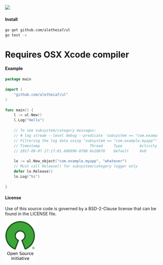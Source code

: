 [![](https://img.shields.io/badge/godoc-reference-blue.svg)](https://godoc.org/github.com/aletheia7/ul) 

#### Install 
```bash
go get github.com/aletheia7/ul
go test -v
```

# Requires OSX Xcode compiler

#### Example

```go
package main

import (
	"github.com/aletheia7/ul"
)

func main() {
	l := ul.New()
	l.Log("Hello")

	// To see subsystem/category messages:
	// # log stream --level debug --predicate 'subsystem == "com.example.myapp"'
	// Filtering the log data using "subsystem == "com.example.myapp""
	// Timestamp                       Thread     Type        Activity             PID
	// 2017-09-07 17:17:01.680996-0700 0x20870    Default     0x0                  1842   t: [com.example.myapp.whatever] hi

	lo := ul.New_object("com.example.myapp", "whatever")
	// Must call Release() for subsystem/category logger only
	defer lo.Release()
	lo.Log("hi")

}
```

#### License 

Use of this source code is governed by a BSD-2-Clause license that can be found
in the LICENSE file.

[![BSD-2-Clause License](img/osi_logo_100X133_90ppi_0.png)](https://opensource.org/)
